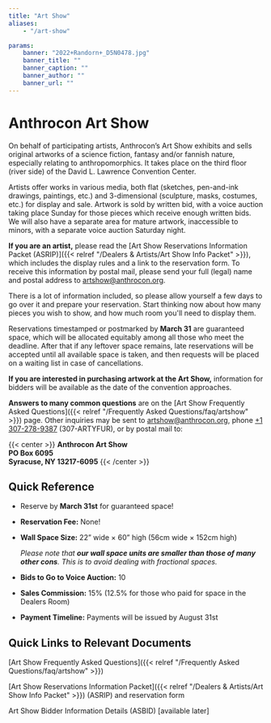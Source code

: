 ```yaml
---
title: "Art Show"
aliases:
    - "/art-show"

params:
    banner: "2022+Randorn+_D5N0478.jpg"
    banner_title: ""
    banner_caption: ""
    banner_author: ""
    banner_url: ""
---
```


# Anthrocon Art Show

On behalf of participating artists, Anthrocon’s Art Show exhibits and sells original artworks of a science fiction, fantasy and/or fannish nature, especially relating to anthropomorphics. It takes place on the third floor (river side) of the David L. Lawrence Convention Center.

Artists offer works in various media, both flat (sketches, pen-and-ink drawings, paintings, etc.) and 3-dimensional (sculpture, masks, costumes, etc.) for display and sale. Artwork is sold by written bid, with a voice auction taking place Sunday for those pieces which receive enough written bids. We will also have a separate area for mature artwork, inaccessible to minors, with a separate voice auction Saturday night.

**If you are an artist,** please read the [Art Show Reservations Information Packet (ASRIP)]({{< relref "/Dealers & Artists/Art Show Info Packet" >}}), which includes the display rules and a link to the reservation form. To receive this information by postal mail, please send your full (legal) name and postal address to <artshow@anthrocon.org>.

There is a lot of information included, so please allow yourself a few days to go over it and prepare your reservation. Start thinking now about how many pieces you wish to show, and how much room you'll need to display them.

Reservations timestamped or postmarked by **March 31** are guaranteed space, which will be allocated equitably among all those who meet the deadline. After that if any leftover space remains, late reservations will be accepted until all available space is taken, and then requests will be placed on a waiting list in case of cancellations.

**If you are interested in purchasing artwork at the Art Show,** information for bidders will be available as the date of the convention approaches.

**Answers to many common questions** are on the [Art Show Frequently Asked Questions]({{< relref "/Frequently Asked Questions/faq/artshow" >}}) page. Other inquiries may be sent to <artshow@anthrocon.org>, phone [+1 307-278-9387](tel:1-307-278-9387) (307-ARTYFUR), or by postal mail to:

{{< center >}}
**Anthrocon Art Show**<br>
**PO Box 6095**<br>
**Syracuse, NY 13217-6095**
{{< /center >}}

## Quick Reference

- Reserve by **March 31st** for guaranteed space!
- **Reservation Fee:** None!
- **Wall Space Size:** 22” wide × 60” high (56cm wide × 152cm high)

    *Please note that **our wall space units are smaller than those of many other cons**. This is to avoid dealing with fractional spaces.*

- **Bids to Go to Voice Auction:** 10
- **Sales Commission:** 15% (12.5% for those who paid for space in the Dealers Room)
- **Payment Timeline:** Payments will be issued by August 31st

## Quick Links to Relevant Documents

[Art Show Frequently Asked Questions]({{< relref "/Frequently Asked Questions/faq/artshow" >}})

[Art Show Reservations Information Packet]({{< relref "/Dealers & Artists/Art Show Info Packet" >}}) (ASRIP) and reservation form

Art Show Bidder Information Details (ASBID) [available later]
